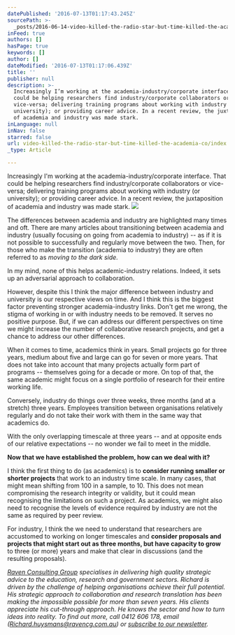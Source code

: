 ```yaml
---
datePublished: '2016-07-13T01:17:43.245Z'
sourcePath: >-
  _posts/2016-06-14-video-killed-the-radio-star-but-time-killed-the-academia-co.md
inFeed: true
authors: []
hasPage: true
keywords: []
author: []
dateModified: '2016-07-13T01:17:06.439Z'
title: ''
publisher: null
description: >-
  Increasingly I’m working at the academia-industry/corporate interface. That
  could be helping researchers find industry/corporate collaborators or
  vice-versa; delivering training programs about working with industry (or
  university); or providing career advice. In a recent review, the juxtaposition
  of academia and industry was made stark.
inLanguage: null
inNav: false
starred: false
url: video-killed-the-radio-star-but-time-killed-the-academia-co/index.html
_type: Article

---
```

Increasingly I'm working at the academia-industry/corporate interface. That could be helping researchers find industry/corporate collaborators or vice-versa; delivering training programs about working with industry (or university); or providing career advice. In a recent review, the juxtaposition of academia and industry was made stark.
![](https://the-grid-user-content.s3-us-west-2.amazonaws.com/53179189-1b35-4610-9d69-43ff7cdc95a2.jpg)

The differences between academia and industry are highlighted many times and oft. There are many articles about transitioning between academia and industry (usually focusing on going from academia to industry) -- as if it is not possible to successfully and regularly move between the two. Then, for those who make the transition (academia to industry) they are often referred to as _moving to the dark side._

In my mind, none of this helps academic-industry relations. Indeed, it sets up an adversarial approach to collaboration.

However, despite this I think the major difference between industry and university is our respective views on time. And I think this is the biggest factor preventing stronger academia-industry links. Don't get me wrong, the stigma of working in or with industry needs to be removed. It serves no positive purpose. But, if we can address our different perspectives on time we might increase the number of collaborative research projects, and get a chance to address our other differences.

When it comes to time, academics think in years. Small projects go for three years, medium about five and large can go for seven or more years. That does not take into account that many projects actually form part of programs -- themselves going for a decade or more. On top of that, the same academic might focus on a single portfolio of research for their entire working life.

Conversely, industry do things over three weeks, three months (and at a stretch) three years. Employees transition between organisations relatively regularly and do not take their work with them in the same way that academics do.

With the only overlapping timescale at three years -- and at opposite ends of our relative expectations -- no wonder we fail to meet in the middle.

**Now that we have established the problem, how can we deal with it?**

I think the first thing to do (as academics) is to **consider running smaller or shorter projects** that work to an industry time scale. In many cases, that might mean shifting from 100 in a sample, to 10\. This does not mean compromising the research integrity or validity, but it could mean recognising the limitations on such a project. As academics, we might also need to recognise the levels of evidence required by industry are not the same as required by peer review.

For industry, I think the we need to understand that researchers are accustomed to working on longer timescales and **consider proposals and projects that might start out as three months, but have capacity to grow** to three (or more) years and make that clear in discussions (and the resulting proposals).

_[Raven Consulting Group][0] specialises in delivering high quality strategic advice to the education, research and government sectors. Richard is driven by the challenge of helping organisations achieve their full potential. His strategic approach to collaboration and research translation has been making the impossible possible for more than seven years. His clients appreciate his cut-through approach. He knows the sector and how to turn ideas into reality. To find out more, call 0412 606 178, email ([Richard.huysmans@ravencg.com.au][1]) or [subscribe to our newsletter][2]._

[0]: http://www.ravencg.com.au/
[1]: mailto:Richard.huysmans@ravencg.com.au
[2]: http://vbic.us7.list-manage1.com/subscribe?u=2cc4239758d763b87b7070e86&id=5606321d11